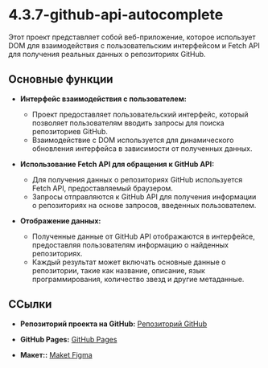 # 4.3.7-github-api-autocomplete

Этот проект представляет собой веб-приложение, которое использует DOM для взаимодействия с пользовательским интерфейсом и Fetch API для получения реальных данных о репозиториях GitHub.

## Основные функции

- **Интерфейс взаимодействия с пользователем:**
  - Проект предоставляет пользовательский интерфейс, который позволяет пользователям вводить запросы для поиска репозиториев GitHub.
  - Взаимодействие с DOM используется для динамического обновления интерфейса в зависимости от полученных данных.

- **Использование Fetch API для обращения к GitHub API:**
  - Для получения данных о репозиториях GitHub используется Fetch API, предоставляемый браузером.
  - Запросы отправляются к GitHub API для получения информации о репозиториях на основе запросов, введенных пользователем.

- **Отображение данных:**
  - Полученные данные от GitHub API отображаются в интерфейсе, предоставляя пользователям информацию о найденных репозиториях.
  - Каждый результат может включать основные данные о репозитории, такие как название, описание, язык программирования, количество звезд и другие метаданные.

## ССылки

- **Репозиторий проекта на GitHub:** [Репозиторий GitHub](https://github.com/OxY623/4.3.7-github-api-autocomplete)
 
- **GitHub Pages:** [GitHub Pages]()
  
- **Макет::** [Maket Figma](https://www.figma.com/file/kmqrvsBfrpWa1Pu3v3rgMz/%D0%9F%D1%80%D0%B0%D0%BA%D1%82%D0%B8%D1%87%D0%B5%D1%81%D0%BA%D0%B0%D1%8F-%D0%B7%D0%B0%D0%B4%D0%B0%D1%87%D0%B0-4.3.7?node-id=0%3A1&t=neyMzgc9olhZAiXr-1)
  
